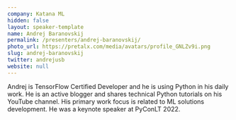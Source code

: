 ```yaml
---
company: Katana ML
hidden: false
layout: speaker-template
name: Andrej Baranovskij
permalink: /presenters/andrej-baranovskij/
photo_url: https://pretalx.com/media/avatars/profile_GNLZv9i.png
slug: andrej-baranovskij
twitter: andrejusb
website: null
---
```


Andrej is TensorFlow Certified Developer and he is using Python in his daily work. He is an active blogger and shares technical Python tutorials on his YouTube channel. His primary work focus is related to ML solutions development. He was a keynote speaker at PyConLT 2022.

